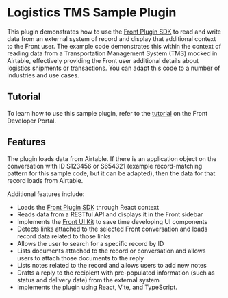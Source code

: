 # Logistics TMS Sample Plugin

This plugin demonstrates how to use the [Front Plugin SDK](https://dev.frontapp.com/docs/plugin-overview) to read and write data from an external system of record and display that additional context to the Front user. The example code demonstrates this within the context of reading data from a Transportation Management System (TMS) mocked in Airtable, effectively providing the Front user additional details about logistics shipments or transactions. You can adapt this code to a number of industries and use cases.

## Tutorial
To learn how to use this sample plugin, refer to the [tutorial](https://dev.frontapp.com/docs/logistics-tms-plugin) on the Front Developer Portal.

## Features
The plugin loads data from Airtable. If there is an application object on the conversation with ID S123456 or S654321 (example record-matching pattern for this sample code, but it can be adapted), then the data for that record loads from Airtable.

Additional features include:
* Loads the [Front Plugin SDK](https://dev.frontapp.com/reference/installation) through React context
* Reads data from a RESTful API and displays it in the Front sidebar
* Implements the [Front UI Kit](https://dev.frontapp.com/docs/front-ui-kit) to save time developing UI components
* Detects links attached to the selected Front conversation and loads record data related to those links
* Allows the user to search for a specific record by ID
* Lists documents attached to the record or conversation and allows users to attach those documents to the reply
* Lists notes related to the record and allows users to add new notes
* Drafts a reply to the recipient with pre-populated information (such as status and delivery date) from the external system
* Implements the plugin using React, Vite, and TypeScript.
